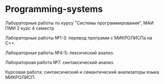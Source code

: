 # Programming-systems
Лабораторные работы по курсу "Системы программирования", МАИ ПМИ 2 курс 4 семестр

Лабораторные работы №1-3: перевод программ с МИКРОЛИСПа на С++.

Лабораторные работы №4-5: лексический анализ.

Лабораторная работа №7: синтаксический анализ.

Курсовая работа: синтаксический и семантический анализаторы языка МИКРОЛИСП.
